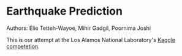 # Earthquake Prediction

Authors: Elie Tetteh-Wayoe, Mihir Gadgil, Poornima Joshi

This is our attempt at the Los Alamos National Laboratory's [Kaggle competetion](https://www.kaggle.com/c/LANL-Earthquake-Prediction).

